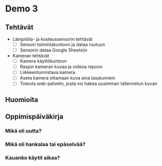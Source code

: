 # Demo 3

## Tehtävät

- Lämpötila- ja kosteussensorin tehtävät
  - [ ] Sensori toimintakuntoon ja dataa ruutuun
  - [ ] Sensorin dataa Google Sheetsiin
- Kameran tehtävät
  - [ ] Kamera käyttökuntoon
  - [ ] Raspin kameran kuvaa ja videoa repoon
  - [ ] Liikkeentunnistava kamera.
  - [ ] Aseta kamera ottamaan kuva aina tasatunnein
  - [ ] Toteuta web-palvelin, josta voi hakea uusimman tallennetun kuvan

## Huomioita

## Oppimispäiväkirja

### Mikä oli uutta?

### Mikä oli hankalaa tai epäselvää?

### Kauanko käytit aikaa?
